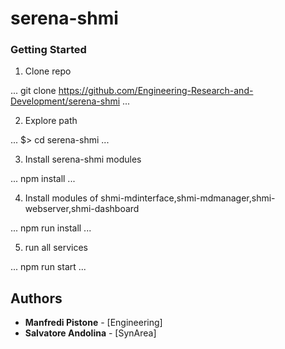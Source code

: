 # serena-shmi

### Getting Started
1) Clone repo

...
git clone https://github.com/Engineering-Research-and-Development/serena-shmi
...

2) Explore path

...
$> cd serena-shmi
...

3) Install serena-shmi modules

...
npm install
...

4) Install modules of shmi-mdinterface,shmi-mdmanager,shmi-webserver,shmi-dashboard

...
npm run install
...

5) run all services

...
npm run start
...

## Authors

* **Manfredi Pistone** - [Engineering]
* **Salvatore Andolina** - [SynArea]
